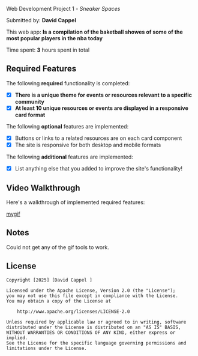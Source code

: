  Web Development Project 1 - *Sneaker Spaces*

Submitted by: **David Cappel**

This web app: **Is a compilation of the baketball showes of some of the most popular players in the nba today**

Time spent: **3** hours spent in total

## Required Features

The following **required** functionality is completed:

- [x] **There is a unique theme for events or resources relevant to a specific community**
- [x] **At least 10 unique resources or events are displayed in a responsive card format**

The following **optional** features are implemented:

- [x] Buttons or links to a related resources are on each card component
- [x] The site is responsive for both desktop and mobile formats

The following **additional** features are implemented:

* [x] List anything else that you added to improve the site's functionality!

## Video Walkthrough

Here's a walkthrough of implemented required features:

[mygif](https://www.loom.com/share/b4c5e2961a174f9bab69153dca2d58e9?sid=b15c7746-f8f8-4e82-8bef-26a3492737b3)


## Notes

Could not get any of the gif tools to work. 

## License

    Copyright [2025] [David Cappel ]

    Licensed under the Apache License, Version 2.0 (the "License");
    you may not use this file except in compliance with the License.
    You may obtain a copy of the License at

        http://www.apache.org/licenses/LICENSE-2.0

    Unless required by applicable law or agreed to in writing, software
    distributed under the License is distributed on an "AS IS" BASIS,
    WITHOUT WARRANTIES OR CONDITIONS OF ANY KIND, either express or implied.
    See the License for the specific language governing permissions and
    limitations under the License.
